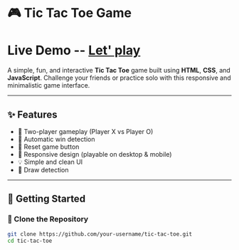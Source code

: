 # 🎮 Tic Tac Toe Game

# Live Demo -- [Let' play](https://mohdsohel-07.github.io/Tic-Tac-Toe-Game/)

A simple, fun, and interactive **Tic Tac Toe** game built using **HTML**, **CSS**, and **JavaScript**. Challenge your friends or practice solo with this responsive and minimalistic game interface.  
 
---

## ✨ Features

- 🎯 Two-player gameplay (Player X vs Player O)
- 🧠 Automatic win detection
- 🔁 Reset game button
- 📱 Responsive design (playable on desktop & mobile)
- 💡 Simple and clean UI
- 🚫 Draw detection

---


## 🚀 Getting Started

### 📁 Clone the Repository

```bash
git clone https://github.com/your-username/tic-tac-toe.git
cd tic-tac-toe
